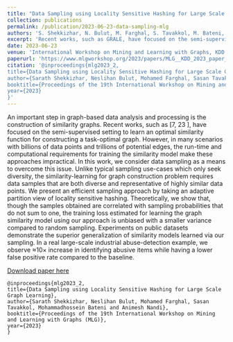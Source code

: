 ```yaml
---
title: "Data Sampling using Locality Sensitive Hashing for Large Scale Graph Learning"
collection: publications
permalink: /publication/2023-06-23-data-sampling-mlg
authors: 'S. Shekkizhar, N. Bulut, M. Farghal, S. Tavakkol, M. Bateni, A. Nandi'
excerpt: 'Recent works, such as GRALE, have focused on the semi-supervised setting to learn an optimal similarity function for constructing a task-optimal graph. However, in many scenarios with billions of data points and trillions of potential edges, the run-time and computational requirements for training the similarity model make these approaches impractical. In this work, we consider data sampling as a means to overcome this issue.'
date: 2023-06-23
venue: 'International Workshop on Mining and Learning with Graphs, KDD'
paperurl: 'https://www.mlgworkshop.org/2023/papers/MLG__KDD_2023_paper_2.pdf'
citation: '@inproceedings{mlg2023_2,
title={Data Sampling using Locality Sensitive Hashing for Large Scale Graph Learning},
author={Sarath Shekkizhar, Neslihan Bulut, Mohamed Farghal, Sasan Tavakkol, Mohammadhossein Bateni and Animesh Nandi},
booktitle={Proceedings of the 19th International Workshop on Mining and Learning with Graphs (MLG)},
year={2023}
}'
---
```

An important step in graph-based data analysis and processing is the construction of similarity graphs. Recent works, such as [7, 23 ], have focused on the semi-supervised setting to learn an optimal similarity function for constructing a task-optimal graph. However, in many scenarios with billions of data points and trillions of potential edges, the run-time and computational requirements for training the similarity model make these approaches impractical. In this work, we consider data sampling as a means to overcome this issue. Unlike typical sampling use-cases which only seek diversity, the similarity-learning for graph construction problem requires data samples that are both diverse and representative of highly similar data points. We present an efficient sampling approach by taking an adaptive partition view of locality sensitive hashing. Theoretically, we show that, though the samples obtained are correlated with sampling probabilities that do not sum to one, the training loss estimated for learning the graph similarity model using our approach is unbiased with a smaller variance compared to random sampling. Experiments on public datasets demonstrate the superior generalization of similarity models learned via our sampling. In a real large-scale industrial abuse-detection example, we observe ≈10× increase in identifying abusive items while having a lower false positive rate compared to the baseline.

[Download paper here](https://www.mlgworkshop.org/2023/papers/MLG__KDD_2023_paper_2.pdf)

```
@inproceedings{mlg2023_2,
title={Data Sampling using Locality Sensitive Hashing for Large Scale Graph Learning},
author={Sarath Shekkizhar, Neslihan Bulut, Mohamed Farghal, Sasan Tavakkol, Mohammadhossein Bateni and Animesh Nandi},
booktitle={Proceedings of the 19th International Workshop on Mining and Learning with Graphs (MLG)},
year={2023}
}
```
